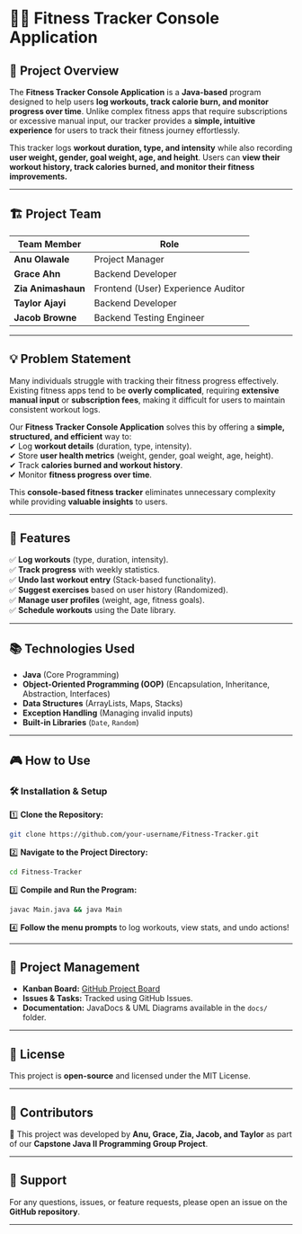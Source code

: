 # 🏋️‍♂️ Fitness Tracker Console Application  

## 📌 Project Overview  
The **Fitness Tracker Console Application** is a **Java-based** program designed to help users **log workouts, track calorie burn, and monitor progress over time**. Unlike complex fitness apps that require subscriptions or excessive manual input, our tracker provides a **simple, intuitive experience** for users to track their fitness journey effortlessly.

This tracker logs **workout duration, type, and intensity** while also recording **user weight, gender, goal weight, age, and height**. Users can **view their workout history, track calories burned, and monitor their fitness improvements.**

---

## 🏗️ Project Team  

| Team Member       | Role |
|------------------|-----------------------------|
| **Anu Olawale**   | Project Manager |
| **Grace Ahn**    | Backend Developer |
| **Zia Animashaun** | Frontend (User) Experience Auditor |
| **Taylor Ajayi** | Backend Developer |
| **Jacob Browne** | Backend Testing Engineer |

---

## 💡 Problem Statement  
Many individuals struggle with tracking their fitness progress effectively. Existing fitness apps tend to be **overly complicated**, requiring **extensive manual input** or **subscription fees**, making it difficult for users to maintain consistent workout logs.

Our **Fitness Tracker Console Application** solves this by offering a **simple, structured, and efficient** way to:  
✔ Log **workout details** (duration, type, intensity).  
✔ Store **user health metrics** (weight, gender, goal weight, age, height).  
✔ Track **calories burned and workout history**.  
✔ Monitor **fitness progress over time**.  

This **console-based fitness tracker** eliminates unnecessary complexity while providing **valuable insights** to users.

---

## 🎯 Features    
✅ **Log workouts** (type, duration, intensity).  
✅ **Track progress** with weekly statistics.    
✅ **Undo last workout entry** (Stack-based functionality).    
✅ **Suggest exercises** based on user history (Randomized).    
✅ **Manage user profiles** (weight, age, fitness goals).    
✅ **Schedule workouts** using the Date library.    

---

## 📚 Technologies Used  
- **Java** (Core Programming)  
- **Object-Oriented Programming (OOP)** (Encapsulation, Inheritance, Abstraction, Interfaces)  
- **Data Structures** (ArrayLists, Maps, Stacks)  
- **Exception Handling** (Managing invalid inputs)  
- **Built-in Libraries** (`Date`, `Random`)  

---

## 🎮 How to Use  
### 🛠️ **Installation & Setup**
1️⃣ **Clone the Repository:**  
```sh
git clone https://github.com/your-username/Fitness-Tracker.git
```
2️⃣ **Navigate to the Project Directory:**  
```sh
cd Fitness-Tracker
```
3️⃣ **Compile and Run the Program:**  
```sh
javac Main.java && java Main
```
4️⃣ **Follow the menu prompts** to log workouts, view stats, and undo actions!  

---

## 📌 Project Management  
- **Kanban Board:** [GitHub Project Board](https://github.com/your-username/Fitness-Tracker/projects)  
- **Issues & Tasks:** Tracked using GitHub Issues.  
- **Documentation:** JavaDocs & UML Diagrams available in the `docs/` folder.  

---

## 📜 License  
This project is **open-source** and licensed under the MIT License.  

---

## 👥 Contributors  
💖 This project was developed by **Anu, Grace, Zia, Jacob, and Taylor** as part of our **Capstone Java II Programming Group Project**.  

---

## 💬 Support  
For any questions, issues, or feature requests, please open an issue on the **GitHub repository**.

---

